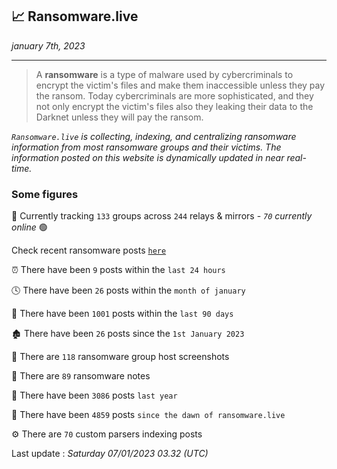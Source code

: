 ## 📈 Ransomware.live
_january 7th, 2023_

---

> A **ransomware** is a type of malware used by cybercriminals to encrypt the victim's files and make them inaccessible unless they pay the ransom. Today cybercriminals are more sophisticated, and they not only encrypt the victim's files also they leaking their data to the Darknet unless they will pay the ransom.


_`Ransomware.live` is collecting, indexing, and centralizing ransomware information from most ransomware groups and their victims. The information posted on this website is dynamically updated in near real-time._

### Some figures 

🔎 Currently tracking `133` groups across `244` relays & mirrors - _`70` currently online_ 🟢

Check recent ransomware posts [`here`](recentposts.md)


⏰ There have been `9` posts within the `last 24 hours`

🕓 There have been `26` posts within the `month of january`

📅 There have been `1001` posts within the `last 90 days`

🏚 There have been `26` posts since the `1st January 2023`

📸 There are `118` ransomware group host screenshots

📝 There are `89` ransomware notes

🚀 There have been `3086` posts `last year`

🐣 There have been `4859` posts `since the dawn of ransomware.live`

⚙️ There are `70` custom parsers indexing posts



Last update : _Saturday 07/01/2023 03.32 (UTC)_

